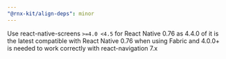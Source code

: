```yaml
---
"@rnx-kit/align-deps": minor
---
```


Use react-native-screens `>=4.0 <4.5` for React Native 0.76 as 4.4.0 of it is the latest compatible with React Native 0.76 when using Fabric and 4.0.0+ is needed to work correctly with react-navigation 7.x
